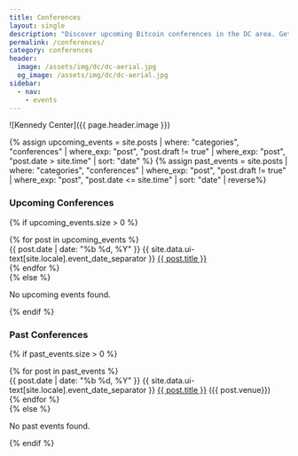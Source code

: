 ```yaml
---
title: Conferences
layout: single
description: "Discover upcoming Bitcoin conferences in the DC area. Get involved, learn more, and connect with Bitcoin educators, businesses & thought leaders."
permalink: /conferences/
category: conferences
header:
  image: /assets/img/dc/dc-aerial.jpg
  og_image: /assets/img/dc/dc-aerial.jpg
sidebar:
  - nav: 
    - events
---
```


![Kennedy Center]({{ page.header.image }})  

{% assign upcoming_events = site.posts | where: "categories", "conferences" | where_exp: "post", "post.draft != true" | where_exp: "post", "post.date > site.time" | sort: "date" %}
{% assign past_events = site.posts | where: "categories", "conferences" | where_exp: "post", "post.draft != true" | where_exp: "post", "post.date <= site.time" | sort: "date" | reverse%}

### Upcoming Conferences
{% if upcoming_events.size > 0 %}
  <div class="events-list">
    {% for post in upcoming_events %}
      <section class="event">
        {{ post.date | date: "%b %d, %Y" }} {{ site.data.ui-text[site.locale].event_date_separator }} <a href="{{ post.url }}">{{ post.title }}</a>
      </section>
    {% endfor %}
  </div>
{% else %}
  <p>No upcoming events found.</p>
{% endif %}

### Past Conferences
{% if past_events.size > 0 %}
  <div class="events-list">
    {% for post in past_events %}
      <section class="event">
        {{ post.date | date: "%b %d, %Y" }} {{ site.data.ui-text[site.locale].event_date_separator }} <a href="{{ post.url }}">{{ post.title }}</a> ({{ post.venue}})
      </section>
    {% endfor %}
  </div>
{% else %}
  <p>No past events found.</p>
{% endif %}
